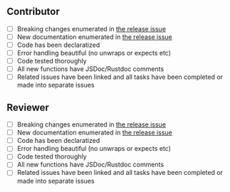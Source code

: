 ## Contributor

- [ ] Breaking changes enumerated in [the release issue](https://github.com/demergent-labs/azle/issues/2053)
- [ ] New documentation enumerated in [the release issue](https://github.com/demergent-labs/azle/issues/2053)
- [ ] Code has been declaratized
- [ ] Error handling beautiful (no unwraps or expects etc)
- [ ] Code tested thoroughly
- [ ] All new functions have JSDoc/Rustdoc comments
- [ ] Related issues have been linked and all tasks have been completed or made into separate issues

## Reviewer

- [ ] Breaking changes enumerated in [the release issue](https://github.com/demergent-labs/azle/issues/2053)
- [ ] New documentation enumerated in [the release issue](https://github.com/demergent-labs/azle/issues/2053)
- [ ] Code has been declaratized
- [ ] Error handling beautiful (no unwraps or expects etc)
- [ ] Code tested thoroughly
- [ ] All new functions have JSDoc/Rustdoc comments
- [ ] Related issues have been linked and all tasks have been completed or made into separate issues

